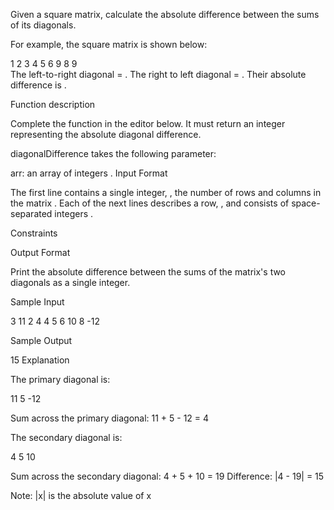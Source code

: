 Given a square matrix, calculate the absolute difference between the sums of its diagonals.

For example, the square matrix  is shown below:

1 2 3
4 5 6
9 8 9  
The left-to-right diagonal = . The right to left diagonal = . Their absolute difference is .

Function description

Complete the  function in the editor below. It must return an integer representing the absolute diagonal difference.

diagonalDifference takes the following parameter:

arr: an array of integers .
Input Format

The first line contains a single integer, , the number of rows and columns in the matrix . 
Each of the next  lines describes a row, , and consists of  space-separated integers .

Constraints

Output Format

Print the absolute difference between the sums of the matrix's two diagonals as a single integer.

Sample Input

3
11 2 4
4 5 6
10 8 -12

Sample Output

15
Explanation

The primary diagonal is:

11
   5
    -12

Sum across the primary diagonal: 11 + 5 - 12 = 4

The secondary diagonal is:

   4
  5
10

Sum across the secondary diagonal: 4 + 5 + 10 = 19 
Difference: |4 - 19| = 15

Note: |x| is the absolute value of x
